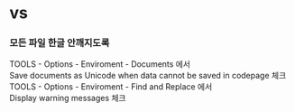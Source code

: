 # vs

### 모든 파일 한글 안깨지도록
TOOLS - Options - Enviroment - Documents 에서  
Save documents as Unicode when data cannot be saved in codepage 체크  
TOOLS - Options - Enviroment - Find and Replace 에서  
Display warning messages 체크  
